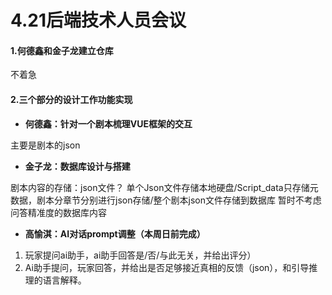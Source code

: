 # 4.21后端技术人员会议
#### 1.何德鑫和金子龙建立仓库
不着急

#### 2.三个部分的设计工作功能实现

- 	**何德鑫：针对一个剧本梳理VUE框架的交互**
 	
主要是剧本的json

- 	**金子龙：数据库设计与搭建**
 	
剧本内容的存储：json文件？
单个Json文件存储本地硬盘/Script_data只存储元数据，剧本分章节分别进行json存储/整个剧本json文件存储到数据库
暂时不考虑问答精准度的数据库内容

- 	**高愉淇：AI对话prompt调整（本周日前完成）**
1. 玩家提问ai助手，ai助手回答是/否/与此无关，并给出评分）
2. Ai助手提问，玩家回答，并给出是否足够接近真相的反馈（json），和引导推理的语言解释。




